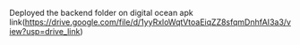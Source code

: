 Deployed the backend folder on digital ocean
apk link(https://drive.google.com/file/d/1yyRxloWqtVtoaEiqZZ8sfqmDnhfAI3a3/view?usp=drive_link)
